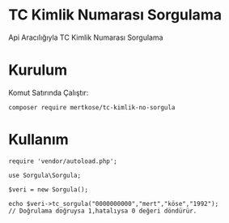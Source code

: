 # TC Kimlik Numarası Sorgulama
Api Aracılığıyla TC Kimlik Numarası Sorgulama

# Kurulum
Komut Satırında Çalıştır:
```
composer require mertkose/tc-kimlik-no-sorgula
```
# Kullanım
```
require 'vendor/autoload.php';

use Sorgula\Sorgula;

$veri = new Sorgula();

echo $veri->tc_sorgula("0000000000","mert","köse","1992");
// Doğrulama doğruysa 1,hatalıysa 0 değeri döndürür.
```
